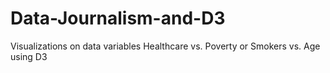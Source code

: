 # Data-Journalism-and-D3
Visualizations on data variables Healthcare vs. Poverty or Smokers vs. Age using D3
